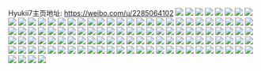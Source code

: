 Hyukii7主页地址: https://weibo.com/u/2285064102 
![](https://wx4.sinaimg.cn/mw2000/88334fa6ly1h8ui7dsymuj20wq17m4jq.jpg) 
![](https://wx4.sinaimg.cn/mw2000/88334fa6ly1h8ui7enuxdj20wq17mwst.jpg) 
![](https://wx4.sinaimg.cn/mw2000/88334fa6ly1h8ui7fy2w1j20wq17mx10.jpg) 
![](https://wx4.sinaimg.cn/mw2000/88334fa6ly1h87cvn8d0nj22c0340hdw.jpg) 
![](https://wx4.sinaimg.cn/mw2000/88334fa6ly1h87cv3a4i9j22c03404qs.jpg) 
![](https://wx4.sinaimg.cn/mw2000/88334fa6ly1h87cv1brkrj22c0340qv7.jpg) 
![](https://wx4.sinaimg.cn/mw2000/88334fa6ly1h87cuvkhg5j20wq17m4gp.jpg) 
![](https://wx4.sinaimg.cn/mw2000/88334fa6ly1h87cux22foj20zg1baqu8.jpg) 
![](https://wx4.sinaimg.cn/mw2000/88334fa6ly1h87cuxlw1yj20wq17mwys.jpg) 
![](https://wx4.sinaimg.cn/mw2000/88334fa6ly1h87cuw96q9j20zk1bf4qp.jpg) 
![](https://wx4.sinaimg.cn/mw2000/88334fa6ly1h7z9loqphfj20sm12578z.jpg) 
![](https://wx4.sinaimg.cn/mw2000/88334fa6ly1h7z9lp21bpj20u0140dld.jpg) 
![](https://wx4.sinaimg.cn/mw2000/88334fa6ly1h7z9lpp9o1j20u0140afp.jpg) 
![](https://wx4.sinaimg.cn/mw2000/88334fa6ly1h7z9lod5epj20u0140n5a.jpg) 
![](https://wx4.sinaimg.cn/mw2000/88334fa6ly1h7x053467mj20u0140tdv.jpg) 
![](https://wx4.sinaimg.cn/mw2000/88334fa6ly1h7x052pv0jj20u014043c.jpg) 
![](https://wx4.sinaimg.cn/mw2000/88334fa6ly1h7x052dj6wj20u0140439.jpg) 
![](https://wx4.sinaimg.cn/mw2000/88334fa6ly1h7x0522q2tj20u0140n6f.jpg) 
![](https://wx4.sinaimg.cn/mw2000/88334fa6ly1h7vtai0lwlj21w22ire81.jpg) 
![](https://wx4.sinaimg.cn/mw2000/88334fa6ly1h7vtak0fsbj20wq17mnee.jpg) 
![](https://wx4.sinaimg.cn/mw2000/88334fa6ly1h7vtaj7spcj20wq17m1cj.jpg) 
![](https://wx4.sinaimg.cn/mw2000/88334fa6ly1h7s8o26qr9j20u0140459.jpg) 
![](https://wx4.sinaimg.cn/mw2000/88334fa6ly1h7s8o48305j20u0140jyd.jpg) 
![](https://wx4.sinaimg.cn/mw2000/88334fa6ly1h7s8o0ef4jj20u0140q9u.jpg) 
![](https://wx4.sinaimg.cn/mw2000/88334fa6ly1h7ovlyehihj20r2102n4v.jpg) 
![](https://wx4.sinaimg.cn/mw2000/88334fa6ly1h7ovlz1xjtj20u00u0q86.jpg) 
![](https://wx4.sinaimg.cn/mw2000/88334fa6ly1h7ovm0o445j20p30xfwjl.jpg) 
![](https://wx4.sinaimg.cn/mw2000/88334fa6ly1h7ovlxt21uj20u00u0adq.jpg) 
![](https://wx4.sinaimg.cn/mw2000/88334fa6ly1h7ovm07dxgj20u00u0dn3.jpg) 
![](https://wx4.sinaimg.cn/mw2000/88334fa6ly1h7ovm17ferj20u00u0dl4.jpg) 
![](https://wx4.sinaimg.cn/mw2000/88334fa6ly1h7ovlzm56dj20u00u0dmd.jpg) 
![](https://wx4.sinaimg.cn/mw2000/88334fa6ly1h7e82eisenj20u00u0dhu.jpg) 
![](https://wx4.sinaimg.cn/mw2000/88334fa6ly1h5i92wu9ebj21o0280e82.jpg) 
![](https://wx4.sinaimg.cn/mw2000/88334fa6ly1h5i92uaqupj22c02c0x6p.jpg) 
![](https://wx4.sinaimg.cn/mw2000/88334fa6ly1h5i92qivdnj21o0280b2a.jpg) 
![](https://wx4.sinaimg.cn/mw2000/88334fa6ly1h5i92v9ir2j22c02c0hdu.jpg) 
![](https://wx4.sinaimg.cn/mw2000/88334fa6ly1h5i92sxqrqj23402c0npe.jpg) 
![](https://wx4.sinaimg.cn/mw2000/88334fa6ly1h5i92rhla4j22c02c04qq.jpg) 
![](https://wx4.sinaimg.cn/mw2000/88334fa6ly1h5i92p23cgj22c02c07wi.jpg) 
![](https://wx4.sinaimg.cn/mw2000/88334fa6ly1h5i92s0h1kj21y52li7wh.jpg) 
![](https://wx4.sinaimg.cn/mw2000/88334fa6ly1h5i92tm39qj2205205kjl.jpg) 
![](https://wx4.sinaimg.cn/mw2000/88334fa6ly1h5i94qp427j20wi1ycu0y.jpg) 
![](https://wx4.sinaimg.cn/mw2000/88334fa6ly1h55mduzny6j21iu214qv5.jpg) 
![](https://wx4.sinaimg.cn/mw2000/88334fa6ly1h55mdvsdvuj21o0280u0x.jpg) 
![](https://wx4.sinaimg.cn/mw2000/88334fa6ly1h55mdx691ij21o0280u0x.jpg) 
![](https://wx4.sinaimg.cn/mw2000/88334fa6ly1h55mdyuxw4j21o0280qv5.jpg) 
![](https://wx4.sinaimg.cn/mw2000/88334fa6ly1h4usczxbovj20u0140wnl.jpg) 
![](https://wx4.sinaimg.cn/mw2000/88334fa6ly1h4uscyh5zyj20u013iafn.jpg) 
![](https://wx4.sinaimg.cn/mw2000/88334fa6ly1h4uscxy2twj20u0141n60.jpg) 
![](https://wx4.sinaimg.cn/mw2000/88334fa6ly1h4uscz9c7ej20u00u0n2b.jpg) 
![](https://wx4.sinaimg.cn/mw2000/88334fa6ly1h4uscyuhxbj20u00u079w.jpg) 
![](https://wx4.sinaimg.cn/mw2000/88334fa6ly1h4qitc655bj20u0140n4w.jpg) 
![](https://wx4.sinaimg.cn/mw2000/88334fa6ly1h4qitbkv6zj20u0140dnc.jpg) 
![](https://wx4.sinaimg.cn/mw2000/88334fa6ly1h4qitdv6ccj20u013yaj5.jpg) 
![](https://wx4.sinaimg.cn/mw2000/88334fa6ly1h4qitd9akqj20sh11ydov.jpg) 
![](https://wx4.sinaimg.cn/mw2000/88334fa6ly1h4qiteanxpj20qd0z6tdx.jpg) 
![](https://wx4.sinaimg.cn/mw2000/88334fa6ly1h4qitcp1y0j20sh11zn4v.jpg) 
![](https://wx4.sinaimg.cn/mw2000/88334fa6ly1h3qolx29hgj21ui1ui4qp.jpg) 
![](https://wx4.sinaimg.cn/mw2000/88334fa6ly1h3qolxhz2jj20ru11414t.jpg) 
![](https://wx4.sinaimg.cn/mw2000/88334fa6ly1h3qolu62x5j22c02c0qv5.jpg) 
![](https://wx4.sinaimg.cn/mw2000/88334fa6ly1h3qoluwzhpj22c02c0npd.jpg) 
![](https://wx4.sinaimg.cn/mw2000/88334fa6ly1h3qolvmwdkj21x21x21kx.jpg) 
![](https://wx4.sinaimg.cn/mw2000/88334fa6ly1h3qoly1w6uj21y81y8e81.jpg) 
![](https://wx4.sinaimg.cn/mw2000/88334fa6ly1h3odhpwzejj21xd1xde81.jpg) 
![](https://wx4.sinaimg.cn/mw2000/88334fa6ly1h3odhpdmj6j20u00u0tff.jpg) 
![](https://wx4.sinaimg.cn/mw2000/88334fa6ly1h3odibt6eyj22c02c0e81.jpg) 
![](https://wx4.sinaimg.cn/mw2000/88334fa6ly1h3f546sa6cj20u0140k0q.jpg) 
![](https://wx4.sinaimg.cn/mw2000/88334fa6ly1h3f547kk5jj20u00u0q87.jpg) 
![](https://wx4.sinaimg.cn/mw2000/88334fa6ly1h3f545f24wj20u0140jyq.jpg) 
![](https://wx4.sinaimg.cn/mw2000/88334fa6ly1h3f548bbzjj20u00u07bz.jpg) 
![](https://wx4.sinaimg.cn/mw2000/88334fa6ly1h3f54d3g1vj20u01400zw.jpg) 
![](https://wx4.sinaimg.cn/mw2000/88334fa6ly1h3f548rec9j20u00u0ael.jpg) 
![](https://wx4.sinaimg.cn/mw2000/88334fa6ly1h3cjatcke0j20u00u0jxj.jpg) 
![](https://wx4.sinaimg.cn/mw2000/88334fa6ly1h3cjau2m4wj20u00u078n.jpg) 
![](https://wx4.sinaimg.cn/mw2000/88334fa6ly1h3cjcfht3fj20u00u0ae9.jpg) 
![](https://wx4.sinaimg.cn/mw2000/88334fa6ly1h3cjcg4qd4j20u00u0dm1.jpg) 
![](https://wx4.sinaimg.cn/mw2000/88334fa6ly1h3cjcn2iedj20oh0ohwh4.jpg) 
![](https://wx4.sinaimg.cn/mw2000/88334fa6ly1h392h5fdquj20u00u0gsh.jpg) 
![](https://wx4.sinaimg.cn/mw2000/88334fa6ly1h32b55kd0bj20u00u0tcr.jpg) 
![](https://wx4.sinaimg.cn/mw2000/88334fa6ly1h32b5620qgj20u0108wgo.jpg) 
![](https://wx4.sinaimg.cn/mw2000/88334fa6ly1h32b56t4uej20u00u00ym.jpg) 
![](https://wx4.sinaimg.cn/mw2000/88334fa6ly1h32b57b0dqj20u00u0dkp.jpg) 
![](https://wx4.sinaimg.cn/mw2000/88334fa6ly1h32b57yd6mj20u00u0grw.jpg) 
![](https://wx4.sinaimg.cn/mw2000/88334fa6ly1h32b58qjjvj20u00u0dkz.jpg) 
![](https://wx4.sinaimg.cn/mw2000/88334fa6ly1h2phwag6jfj20u00u0n2e.jpg) 
![](https://wx4.sinaimg.cn/mw2000/88334fa6ly1h2d0d7rw9fj20vc15swrs.jpg) 
![](https://wx4.sinaimg.cn/mw2000/88334fa6ly1h208jo6ckjj20u0140te3.jpg) 
![](https://wx4.sinaimg.cn/mw2000/88334fa6ly1h208jol7amj20sv0svq6i.jpg) 
![](https://wx4.sinaimg.cn/mw2000/88334fa6ly1h208jp1657j20u00u0grl.jpg) 
![](https://wx4.sinaimg.cn/mw2000/88334fa6ly1h208jpi5iij20u0140agh.jpg) 
![](https://wx4.sinaimg.cn/mw2000/88334fa6ly1h1oknsbxlnj20u0140q9z.jpg) 
![](https://wx4.sinaimg.cn/mw2000/88334fa6ly1h1oknrqohqj20u0140k3r.jpg) 
![](https://wx4.sinaimg.cn/mw2000/88334fa6ly1h1oknr4kjsj20u0140jzl.jpg) 
![](https://wx4.sinaimg.cn/mw2000/88334fa6ly1h1m4u3oo6uj223t23thdt.jpg) 
![](https://wx4.sinaimg.cn/mw2000/88334fa6ly1h1e7x4rdxvj216d16d1kx.jpg) 
![](https://wx4.sinaimg.cn/mw2000/88334fa6ly1h1e7tjyrkkj219q19q4qp.jpg) 
![](https://wx4.sinaimg.cn/mw2000/88334fa6ly1h1ds80gbowj217n17nqku.jpg) 
![](https://wx4.sinaimg.cn/mw2000/88334fa6ly1h13sh4x2efj20u01407gv.jpg) 
![](https://wx4.sinaimg.cn/mw2000/88334fa6ly1h13sh5wpg6j20u00u0q99.jpg) 
![](https://wx4.sinaimg.cn/mw2000/88334fa6ly1h13sh6ty2jj20u00u046y.jpg) 
![](https://wx4.sinaimg.cn/mw2000/88334fa6ly1h13sh3xjqyj20u00ua46o.jpg) 
![](https://wx4.sinaimg.cn/mw2000/88334fa6ly1h13shivfu7j20u00u0q6l.jpg) 
![](https://wx4.sinaimg.cn/mw2000/88334fa6ly1h13shidrr8j20u00u0whs.jpg) 
![](https://wx4.sinaimg.cn/mw2000/88334fa6ly1h0y0tpbh1qj21o01o01hh.jpg) 
![](https://wx4.sinaimg.cn/mw2000/88334fa6gy1gfkub0zor5j20v90v77bn.jpg) 
![](https://wx4.sinaimg.cn/mw2000/88334fa6gy1g4ztb9x8z4j20u00u0gu7.jpg) 
![](https://wx4.sinaimg.cn/mw2000/88334fa6gy1fxibao2s9dj22c02c0e83.jpg) 
![](https://wx4.sinaimg.cn/mw2000/88334fa6gy1fxibaimarpj22c02c04qq.jpg) 
![](https://wx4.sinaimg.cn/mw2000/88334fa6gy1fxibakemwyj22c02c0e81.jpg) 
![](https://wx4.sinaimg.cn/mw2000/88334fa6gy1frmk8odlxej20qo0qojyn.jpg) 
![](https://wx4.sinaimg.cn/mw2000/88334fa6gy1frmk8r2bs5j20qo0qoaj4.jpg) 
![](https://wx4.sinaimg.cn/mw2000/88334fa6gy1frmk8prfntj20qo0qodmz.jpg) 
